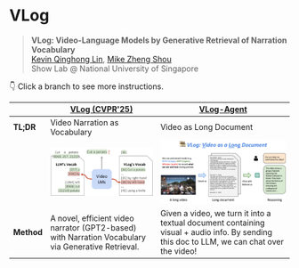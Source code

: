 
# VLog
> **VLog: Video-Language Models by Generative Retrieval of Narration Vocabulary**<br>
> [Kevin Qinghong Lin](https://qinghonglin.github.io/), [Mike Zheng Shou](https://scholar.google.com/citations?user=h1-3lSoAAAAJ&hl=en)
> <br>Show Lab @ National University of Singapore<br>

👇 Click a branch to see more instructions.

|      | [VLog (CVPR'25)](./VLog)   |[VLog-Agent](./VLog-agent/)|
|-----------|-----------|-----------|
|**TL;DR**| Video Narration as Vocabulary|Video as Long Document|
|| <img src="VLog/assets/vlog.jpg" width="500"> | <img src="VLog-agent/figures/vlog.jpg" width="500"> |
|**Method**|A novel, efficient video narrator (GPT2-based) with Narration Vocabulary via Generative Retrieval.|Given a video, we turn it into a textual document containing visual + audio info. By sending this doc to LLM, we can chat over the video!|